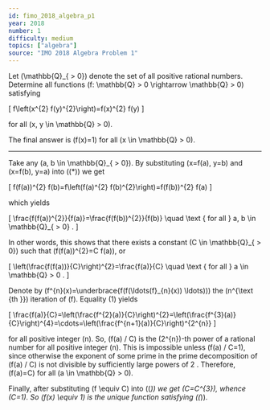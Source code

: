 ```yaml
---
id: fimo_2018_algebra_p1
year: 2018
number: 1
difficulty: medium
topics: ["algebra"]
source: "IMO 2018 Algebra Problem 1"
---
```


Let \(\mathbb{Q}_{  >  0}\) denote the set of all positive rational numbers. Determine all functions \(f: \mathbb{Q} > 0 \rightarrow \mathbb{Q} > 0\) satisfying

\[
f\left(x^{2} f(y)^{2}\right)=f(x)^{2} f(y)
\]

for all \(x, y \in \mathbb{Q} > 0\).

The final answer is \(f(x)=1\) for all \(x \in \mathbb{Q} > 0\).

---
Take any \(a, b \in \mathbb{Q}_{  >  0}\). By substituting \(x=f(a), y=b\) and \(x=f(b), y=a\) into \((*)\) we get

\[
f(f(a))^{2} f(b)=f\left(f(a)^{2} f(b)^{2}\right)=f(f(b))^{2} f(a)
\]

which yields

\[
\frac{f(f(a))^{2}}{f(a)}=\frac{f(f(b))^{2}}{f(b)} \quad \text { for all } a, b \in \mathbb{Q}_{  >  0} .
\]

In other words, this shows that there exists a constant \(C \in \mathbb{Q}_{  >  0}\) such that \(f(f(a))^{2}=C f(a)\), or

\[
\left(\frac{f(f(a))}{C}\right)^{2}=\frac{f(a)}{C} \quad \text { for all } a \in \mathbb{Q} > 0 .
\]

Denote by \(f^{n}(x)=\underbrace{f(f(\ldots(f}_{n}(x)) \ldots))\) the \(n^{\text {th }}\) iteration of \(f\). Equality (1) yields

\[
\frac{f(a)}{C}=\left(\frac{f^{2}(a)}{C}\right)^{2}=\left(\frac{f^{3}(a)}{C}\right)^{4}=\cdots=\left(\frac{f^{n+1}(a)}{C}\right)^{2^{n}}
\]

for all positive integer \(n\). So, \(f(a) / C\) is the \(2^{n}\)-th power of a rational number for all positive integer \(n\). This is impossible unless \(f(a) / C=1\), since otherwise the exponent of some prime in the prime decomposition of \(f(a) / C\) is not divisible by sufficiently large powers of 2 . Therefore, \(f(a)=C\) for all \(a \in \mathbb{Q} > 0\).

Finally, after substituting \(f \equiv C\) into \((*)\) we get \(C=C^{3}\), whence \(C=1\). So \(f(x) \equiv 1\) is the unique function satisfying \((*)\).
